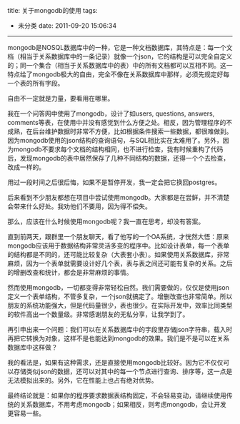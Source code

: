 title: 关于mongodb的使用
tags:
  - 未分类
date: 2011-09-20 15:06:34
---

mongodb是NOSQL数据库中的一种，它是一种文档数据库，其特点是：每一个文档（相当于关系数据库中的一条记录）就像一个json，它的结构是可以完全自定义的；同一个集合（相当于关系数据库中的表）中的所有文档都可以互相不同。这一特点给了mongodb极大的自由，完全不像在关系数据库中那样，必须先规定好每一个表的所有字段。

自由不一定就是力量，要看用在哪里。

<span id="more-332"></span>
<p>我在一个问答网中使用了mongodb，设计了如users, questions, answers, comments等表，在使用中并没有感觉到什么方便之处。相反，因为管理程序的不成熟，在后台维护数据时非常不方便，比如根据条件搜索一些数据，都很难做到。因为mongodb使用的json结构的查询语句，与SQL相比实在太难用了。另外，因为mongodb不要求每个文档的结构相同，也不进行检查，我有时候重构了代码后，发现mongodb的表中居然保存了几种不同结构的数据，还得一个个去检查，改成一样的。

用过一段时间之后很后悔，如果不是暂停开发，我一定会把它换回postgres。

后来看到不少朋友都想在项目中尝试使用mongodb。大家都是在尝鲜，并不清楚会带来什么好处。我劝他们不要用，因为得不偿失。

那么，应该在什么时候使用mongodb呢？我一直在思考，却没有答案。

直到前两天，跟群里一个朋友聊天，看了他写的一个OA系统，才恍然大悟：原来mongodb应该用于数据结构非常灵活多变的程序中。比如设计表单，每一个表单的结构都是不同的，还可能比较复杂（大表套小表）。如果使用关系数据库，非常麻烦，因为一个表单就需要设计好几个表，表与表之间还可能有复杂的关系。之后的增删改查和统计，都会是非常麻烦的事情。

然而使用mongodb，一切都变得非常轻松自然。我们需要做的，仅仅是使用json定义一个表单结构，不管多复杂，一个json就搞定了。增删改查也非常简单。所以朋友的系统功能强大，但是代码量很少，表也很少。在实际开发中，效率比同类型的软件高出一个数量级。非常感谢朋友的无私分享，让我学到了。

再引申出来一个问题：我们可以在关系数据库中的字段里存储json字符串，载入时再把它转换为对象，这样不是也能达到mongodb的效果。我们是不是可以在关系数据库中这样做？

我的看法是，如果有这种需求，还是直接使用mongodb比较好。因为它不仅仅可以存储类似json的数据，还可以对其中的每一个节点进行查询、排序等，这一点是无法模拟出来的。另外，它在性能上也占有绝对优势。

最终结论就是：如果你的程序要求数据表结构固定，不会轻易变动，请继续使用传统的关系数据库，不用考虑mongodb；如果相反，则考虑mongodb，会让开发更容易一些。
